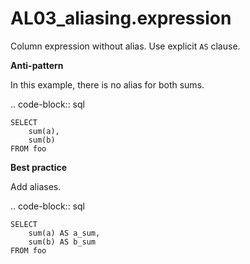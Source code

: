 # AL03_aliasing.expression

Column expression without alias. Use explicit `AS` clause.

**Anti-pattern**

In this example, there is no alias for both sums.

.. code-block:: sql

    SELECT
        sum(a),
        sum(b)
    FROM foo

**Best practice**

Add aliases.

.. code-block:: sql

    SELECT
        sum(a) AS a_sum,
        sum(b) AS b_sum
    FROM foo
